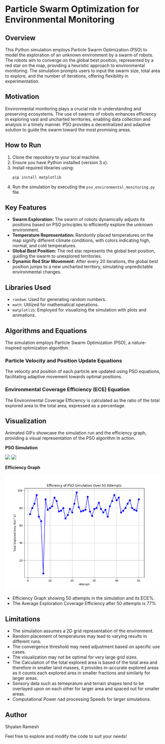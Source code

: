 # Particle Swarm Optimization for Environmental Monitoring

## Overview

This Python simulation employs Particle Swarm Optimization (PSO) to model the exploration of an unknown environment by a swarm of robots. The robots aim to converge on the global best position, represented by a red star on the map, providing a heuristic approach to environmental monitoring. The simulation prompts users to input the swarm size, total area to explore, and the number of iterations, offering flexibility in experimentation.

## Motivation

Environmental monitoring plays a crucial role in understanding and preserving ecosystems. The use of swarms of robots enhances efficiency in exploring vast and uncharted territories, enabling data collection and analysis in a timely manner. PSO provides a decentralized and adaptive solution to guide the swarm toward the most promising areas.

## How to Run

1. Clone the repository to your local machine.
2. Ensure you have Python installed (version 3.x).
3. Install required libraries using:
    ```bash
    pip install matplotlib
    ```
4. Run the simulation by executing the `pso_environmental_monitoring.py` file.

## Key Features

- **Swarm Exploration:** The swarm of robots dynamically adjusts its positions based on PSO principles to efficiently explore the unknown environment.
- **Temperature Representation:** Randomly placed temperatures on the map signify different climate conditions, with colors indicating high, normal, and cold temperatures.
- **Global Best Position:** The red star represents the global best position, guiding the swarm to unexplored territories.
- **Dynamic Red Star Movement:** After every 20 iterations, the global best position jumps to a new uncharted territory, simulating unpredictable environmental changes.

## Libraries Used

- `random`: Used for generating random numbers.
- `math`: Utilized for mathematical operations.
- `matplotlib`: Employed for visualizing the simulation with plots and animations.

## Algorithms and Equations

The simulation employs Particle Swarm Optimization (PSO), a nature-inspired optimization algorithm.

### Particle Velocity and Position Update Equations

The velocity and position of each particle are updated using PSO equations, facilitating adaptive movement towards optimal positions.

### Environmental Coverage Efficiency (ECE) Equation

The Environmental Coverage Efficiency is calculated as the ratio of the total explored area to the total area, expressed as a percentage.

## Visualization

Animated GIFs showcase the simulation run and the efficiency graph, providing a visual representation of the PSO algorithm in action.

**PSO Simulation**

<img src="https://github.com/shyalan/Bio-Inspired-Robotic-Swarm-for-Environmental-Monitoring/blob/main/Simulation/Data/exploration1.gif" width="400" height="auto"> <img src="https://github.com/shyalan/Bio-Inspired-Robotic-Swarm-for-Environmental-Monitoring/blob/main/Simulation/Data/exploration2.gif" width="400" height="auto">


**Efficiency Graph**

<img src="https://github.com/shyalan/Bio-Inspired-Robotic-Swarm-for-Environmental-Monitoring/blob/main/Simulation/Data/efficiency_graph.png" width="500" height="auto">

- Efficiency Graph showing 50 attempts in the simulation and its ECE%.
- The Average Exploration Coverage Efficiency after 50 attempts is 77%

## Limitations

- The simulation assumes a 2D grid representation of the environment.
- Random placement of temperatures may lead to varying results in different runs.
- The convergence threshold may need adjustment based on specific use cases.
- The visualization may not be optimal for very large grid sizes.
- The Calculation of the total explored area is based of the total area and therefore in smaller land masses, it provides in-accurate explored areas as it counts each explored area in smaller fractions and similarly for larger areas.
- Sensory data such as temeprature and terrain shapes tend to be overlayed upon on each other for larger area and spaced out for smaller areas.
- Computational Power nad processing Speeds for larger simulations.

## Author

Shyalan Ramesh

Feel free to explore and modify the code to suit your needs!
